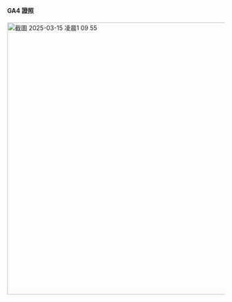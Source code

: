 #### GA4 證照
<img width="630" alt="截圖 2025-03-15 凌晨1 09 55" src="https://github.com/user-attachments/assets/721b0ad1-dd4f-4dd7-8542-d30c3b542c0e" />
